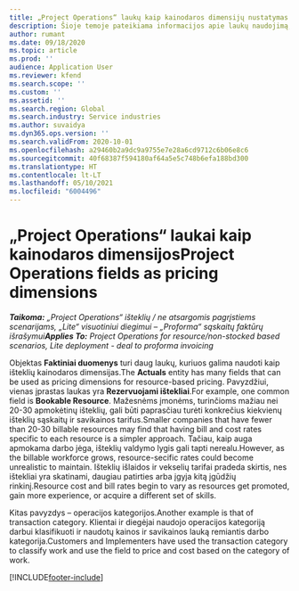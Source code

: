 ```yaml
---
title: „Project Operations“ laukų kaip kainodaros dimensijų nustatymas
description: Šioje temoje pateikiama informacijos apie laukų naudojimą, pvz., „Dynamics 365 Project Operations“ kainodaros dimensijas.
author: rumant
ms.date: 09/18/2020
ms.topic: article
ms.prod: ''
audience: Application User
ms.reviewer: kfend
ms.search.scope: ''
ms.custom: ''
ms.assetid: ''
ms.search.region: Global
ms.search.industry: Service industries
ms.author: suvaidya
ms.dyn365.ops.version: ''
ms.search.validFrom: 2020-10-01
ms.openlocfilehash: a29460b2a9dc9a9755e7e28a6cd9712c6b06e8c6
ms.sourcegitcommit: 40f68387f594180af64a5e5c748b6efa188bd300
ms.translationtype: HT
ms.contentlocale: lt-LT
ms.lasthandoff: 05/10/2021
ms.locfileid: "6004496"
---
```

# <a name="project-operations-fields-as-pricing-dimensions"></a><span data-ttu-id="e5eb7-103">„Project Operations“ laukai kaip kainodaros dimensijos</span><span class="sxs-lookup"><span data-stu-id="e5eb7-103">Project Operations fields as pricing dimensions</span></span>

<span data-ttu-id="e5eb7-104">_**Taikoma:** „Project Operations“ išteklių / ne atsargomis pagrįstiems scenarijams, „Lite“ visuotiniui diegimui – „Proforma“ sąskaitų faktūrų išrašymui_</span><span class="sxs-lookup"><span data-stu-id="e5eb7-104">_**Applies To:** Project Operations for resource/non-stocked based scenarios, Lite deployment - deal to proforma invoicing_</span></span>

<span data-ttu-id="e5eb7-105">Objektas **Faktiniai duomenys** turi daug laukų, kuriuos galima naudoti kaip išteklių kainodaros dimensijas.</span><span class="sxs-lookup"><span data-stu-id="e5eb7-105">The **Actuals** entity has many fields that can be used as pricing dimensions for resource-based pricing.</span></span> <span data-ttu-id="e5eb7-106">Pavyzdžiui, vienas įprastas laukas yra **Rezervuojami ištekliai**.</span><span class="sxs-lookup"><span data-stu-id="e5eb7-106">For example, one common field is **Bookable Resource**.</span></span> <span data-ttu-id="e5eb7-107">Mažesnėms įmonėms, turinčioms mažiau nei 20-30 apmokėtinų išteklių, gali būti paprasčiau turėti konkrečius kiekvienų išteklių sąskaitų ir savikainos tarifus.</span><span class="sxs-lookup"><span data-stu-id="e5eb7-107">Smaller companies that have fewer than 20-30 billable resources may find that having bill and cost rates specific to each resource is a simpler approach.</span></span> <span data-ttu-id="e5eb7-108">Tačiau, kaip auga apmokama darbo jėga, išteklių valdymo lygis gali tapti nerealu.</span><span class="sxs-lookup"><span data-stu-id="e5eb7-108">However, as the billable workforce grows, resource-secific rates could become unrealistic to maintain.</span></span> <span data-ttu-id="e5eb7-109">Išteklių išlaidos ir vekselių tarifai pradeda skirtis, nes ištekliai yra skatinami, daugiau patirties arba įgyja kitą įgūdžių rinkinį.</span><span class="sxs-lookup"><span data-stu-id="e5eb7-109">Resource cost and bill rates begin to vary as resources get promoted, gain more experience, or acquire a different set of skills.</span></span> 

<span data-ttu-id="e5eb7-110">Kitas pavyzdys – operacijos kategorijos.</span><span class="sxs-lookup"><span data-stu-id="e5eb7-110">Another example is that of transaction category.</span></span> <span data-ttu-id="e5eb7-111">Klientai ir diegėjai naudojo operacijos kategoriją darbui klasifikuoti ir naudotų kainos ir savikainos lauką remiantis darbo kategorija.</span><span class="sxs-lookup"><span data-stu-id="e5eb7-111">Customers and Implementers have used the transaction category to classify work and use the field to price and cost based on the category of work.</span></span>


[!INCLUDE[footer-include](../includes/footer-banner.md)]